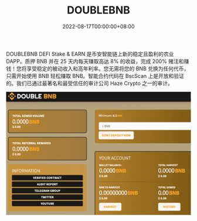 ﻿---
title: "DOUBLEBNB"
description: "DOUBLEBNB DEFI Stake & EARN 是币安智能链上新的稳定且盈利的农业 DAPP。质押 BNB 并在 25 天内每天赚取高达 8% 的收益，完成 200%"
date: 2022-08-17T00:00:00+08:00
lastmod: 2022-08-17T00:00:00+08:00
draft: false
authors: ["boogArno"]
featuredImage: "doublebnb.png"
tags: ["High risk","DOUBLEBNB"]
categories: ["nfts"]
nfts: ["High risk"]
blockchain: "BSC"
website: "https://www.doublebnb.com"
twitter: "https://twitter.com/doublebnbfarm"
discord: ""
telegram: "https://t.me/doublebnbfarm"
github: ""
youtube: "https://youtu.be/NkM_sKZf-1s"
twitch: ""
facebook: "https://web.facebook.com/doublebnbfarm"
instagram: ""
reddit: ""
medium: ""
steam: ""
gitbook: ""
googleplay: ""
appstore: ""
status: "Live"
weight: 
lightgallery: true
toc: true
pinned: false
recommend: false
recommend1: false
---
DOUBLEBNB DEFI Stake & EARN 是币安智能链上新的稳定且盈利的农业 DAPP。质押 BNB 并在 25 天内每天赚取高达 8% 的收益，完成 200%
赌注和赚钱！您将享受稳定的被动收入和高年利率。您无需将您的 BNB 兑换为任何代币，只需开始使用 BNB 轻松赚取 BNB。智能合约代码在 BscScan 上是开放和验证的。我们已通过最著名和最受信任的审计公司 Haze Crypto 之一的审计。

![doublebnb-dapp-high-risk-bsc-image1_59e97153a89d22abe3533aedb2632dff](doublebnb-dapp-high-risk-bsc-image1_59e97153a89d22abe3533aedb2632dff.png)